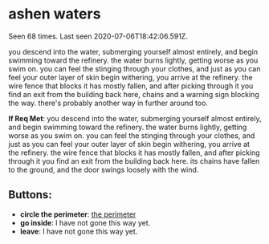 # ashen waters

Seen 68 times. Last seen 2020-07-06T18:42:06.591Z.

you descend into the water, submerging yourself almost entirely, and begin swimming toward the refinery. the water burns lightly, getting worse as you swim on. you can feel the stinging through your clothes, and just as you can feel your outer layer of skin begin withering, you arrive at the refinery. the wire fence that blocks it has mostly fallen, and after picking through it you find an exit from the building back here, chains and a warning sign blocking the way. there's probably another way in further around too.

**If Req Met**: you descend into the water, submerging yourself almost entirely, and begin swimming toward the refinery. the water burns lightly, getting worse as you swim on. you can feel the stinging through your clothes, and just as you can feel your outer layer of skin begin withering, you arrive at the refinery. the wire fence that blocks it has mostly fallen, and after picking through it you find an exit from the building back here. its chains have fallen to the ground, and the door swings loosely with the wind.

## Buttons:

- **circle the perimeter**: [the perimeter](the-perimeter-m15wlz.md)
- **go inside**: I have not gone this way yet.
- **leave**: I have not gone this way yet.